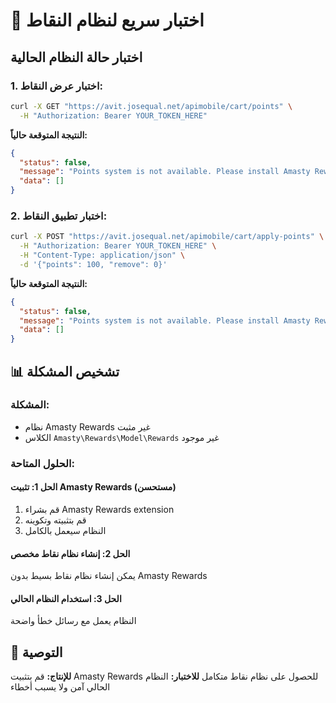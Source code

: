 # 🧪 اختبار سريع لنظام النقاط

## اختبار حالة النظام الحالية

### **1. اختبار عرض النقاط:**

```bash
curl -X GET "https://avit.josequal.net/apimobile/cart/points" \
  -H "Authorization: Bearer YOUR_TOKEN_HERE"
```

**النتيجة المتوقعة حالياً:**
```json
{
  "status": false,
  "message": "Points system is not available. Please install Amasty Rewards extension.",
  "data": []
}
```

### **2. اختبار تطبيق النقاط:**

```bash
curl -X POST "https://avit.josequal.net/apimobile/cart/apply-points" \
  -H "Authorization: Bearer YOUR_TOKEN_HERE" \
  -H "Content-Type: application/json" \
  -d '{"points": 100, "remove": 0}'
```

**النتيجة المتوقعة حالياً:**
```json
{
  "status": false,
  "message": "Points system is not available. Please install Amasty Rewards extension.",
  "data": []
}
```

## 📊 تشخيص المشكلة

### **المشكلة:**
- نظام Amasty Rewards غير مثبت
- الكلاس `Amasty\Rewards\Model\Rewards` غير موجود

### **الحلول المتاحة:**

#### **الحل 1: تثبيت Amasty Rewards (مستحسن)**
1. قم بشراء Amasty Rewards extension
2. قم بتثبيته وتكوينه
3. النظام سيعمل بالكامل

#### **الحل 2: إنشاء نظام نقاط مخصص**
يمكن إنشاء نظام نقاط بسيط بدون Amasty Rewards

#### **الحل 3: استخدام النظام الحالي**
النظام يعمل مع رسائل خطأ واضحة

## 🎯 التوصية

**للإنتاج:** قم بتثبيت Amasty Rewards للحصول على نظام نقاط متكامل
**للاختبار:** النظام الحالي آمن ولا يسبب أخطاء
